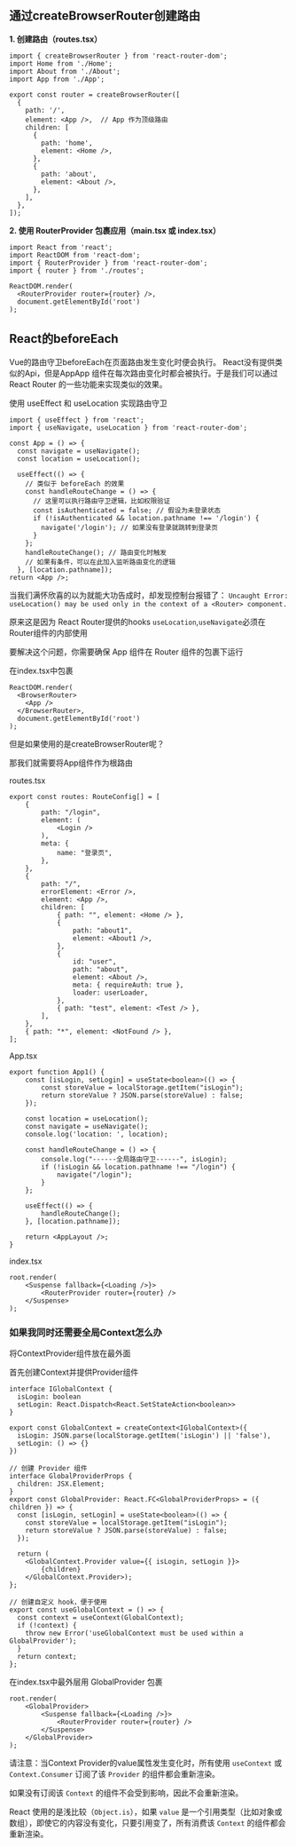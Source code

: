 ## 通过createBrowserRouter创建路由

**1. 创建路由（routes.tsx）**

```tsx
import { createBrowserRouter } from 'react-router-dom';
import Home from './Home';
import About from './About';
import App from './App';

export const router = createBrowserRouter([
  {
    path: '/',
    element: <App />,  // App 作为顶级路由
    children: [
      {
        path: 'home',
        element: <Home />,
      },
      {
        path: 'about',
        element: <About />,
      },
    ],
  },
]);
```

**2. 使用 RouterProvider 包裹应用（main.tsx 或 index.tsx）**

```tsx
import React from 'react';
import ReactDOM from 'react-dom';
import { RouterProvider } from 'react-router-dom';
import { router } from './routes';

ReactDOM.render(
  <RouterProvider router={router} />,
  document.getElementById('root')
);
```

## React的beforeEach

Vue的路由守卫beforeEach在页面路由发生变化时便会执行。
React没有提供类似的Api，但是AppApp 组件在每次路由变化时都会被执行。于是我们可以通过 React Router 的一些功能来实现类似的效果。

使用 useEffect 和 useLocation 实现路由守卫

```tsx
import { useEffect } from 'react';
import { useNavigate, useLocation } from 'react-router-dom';

const App = () => {
  const navigate = useNavigate();
  const location = useLocation();

  useEffect(() => {
    // 类似于 beforeEach 的效果
    const handleRouteChange = () => {
      // 这里可以执行路由守卫逻辑，比如权限验证
      const isAuthenticated = false; // 假设为未登录状态
      if (!isAuthenticated && location.pathname !== '/login') {
        navigate('/login'); // 如果没有登录就跳转到登录页
      }
    };
    handleRouteChange(); // 路由变化时触发
    // 如果有条件，可以在此加入监听路由变化的逻辑
  }, [location.pathname]);
return <App />;
```

当我们满怀欣喜的以为就能大功告成时，却发现控制台报错了：
`Uncaught Error: useLocation() may be used only in the context of a <Router> component.`

原来这是因为 React Router提供的hooks `useLocation`,`useNavigate`必须在Router组件的内部使用

要解决这个问题，你需要确保 App 组件在 Router 组件的包裹下运行

在index.tsx中包裹
```tsx
ReactDOM.render(
  <BrowserRouter>
    <App />
  </BrowserRouter>,
  document.getElementById('root')
);
```

但是如果使用的是createBrowserRouter呢？

那我们就需要将App组件作为根路由

routes.tsx

```tsx
export const routes: RouteConfig[] = [
    {
        path: "/login",
        element: (
            <Login />
        ),
        meta: {
            name: "登录页",
        },
    },
    {
        path: "/",
        errorElement: <Error />,
        element: <App />,
        children: [
            { path: "", element: <Home /> },
            {
                path: "about1",
                element: <About1 />,
            },
            {
                id: "user",
                path: "about",
                element: <About />,
                meta: { requireAuth: true },
                loader: userLoader,
            },
            { path: "test", element: <Test /> },
        ],
    },
    { path: "*", element: <NotFound /> },
];
```

App.tsx

```tsx
export function App1() {
    const [isLogin, setLogin] = useState<boolean>(() => {
        const storeValue = localStorage.getItem("isLogin");
        return storeValue ? JSON.parse(storeValue) : false;
    });

    const location = useLocation();
    const navigate = useNavigate();
    console.log('location: ', location);

    const handleRouteChange = () => {
        console.log("------全局路由守卫------", isLogin);
        if (!isLogin && location.pathname !== "/login") {
            navigate("/login");
        }
    };

    useEffect(() => {
        handleRouteChange();
    }, [location.pathname]);

    return <AppLayout />;
}
```

index.tsx

```tsx
root.render(
    <Suspense fallback={<Loading />}>
        <RouterProvider router={router} />
    </Suspense>
);
```



### 如果我同时还需要全局Context怎么办

将ContextProvider组件放在最外面

首先创建Context并提供Provider组件

```tsx
interface IGlobalContext {
  isLogin: boolean
  setLogin: React.Dispatch<React.SetStateAction<boolean>>
}

export const GlobalContext = createContext<IGlobalContext>({
  isLogin: JSON.parse(localStorage.getItem('isLogin') || 'false'),
  setLogin: () => {}
})

// 创建 Provider 组件
interface GlobalProviderProps {
  children: JSX.Element;
}
export const GlobalProvider: React.FC<GlobalProviderProps> = ({ children }) => {
  const [isLogin, setLogin] = useState<boolean>(() => {
    const storeValue = localStorage.getItem("isLogin");
    return storeValue ? JSON.parse(storeValue) : false;
  });

  return (
    <GlobalContext.Provider value={{ isLogin, setLogin }}>
        {children}
    </GlobalContext.Provider>);
};

// 创建自定义 hook，便于使用
export const useGlobalContext = () => {
  const context = useContext(GlobalContext);
  if (!context) {
    throw new Error('useGlobalContext must be used within a GlobalProvider');
  }
  return context;
};
```

在index.tsx中最外层用 GlobalProvider 包裹

```tsx
root.render(
    <GlobalProvider>
        <Suspense fallback={<Loading />}>
            <RouterProvider router={router} />
        </Suspense>
    </GlobalProvider>
);
```

请注意：当Context Provider的value属性发生变化时，所有使用 `useContext` 或 `Context.Consumer` 订阅了该 `Provider` 的组件都会重新渲染。

如果没有订阅该 `Context` 的组件不会受到影响，因此不会重新渲染。

React 使用的是浅比较（`Object.is`），如果 `value` 是一个引用类型（比如对象或数组），即使它的内容没有变化，只要引用变了，所有消费该 `Context` 的组件都会重新渲染。